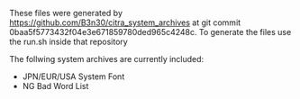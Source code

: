 These files were generated by https://github.com/B3n30/citra_system_archives at git commit 0baa5f5773432f04e3e671859780ded965c4248c. To generate the files use the run.sh inside that repository

The follwing system archives are currently included:
 - JPN/EUR/USA System Font
 - NG Bad Word List
 
